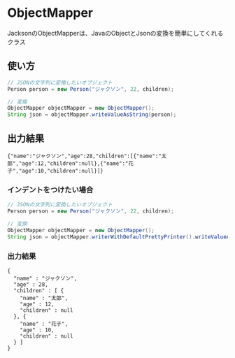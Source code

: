 # ObjectMapper
JacksonのObjectMapperは、JavaのObjectとJsonの変換を簡単にしてくれるクラス

## 使い方
~~~java
// JSONの文字列に変換したいオブジェクト
Person person = new Person("ジャクソン", 22, children);

// 変換
ObjectMapper objectMapper = new ObjectMapper();
String json = objectMapper.writeValueAsString(person);
~~~

## 出力結果
~~~
{"name":"ジャクソン","age":28,"children":[{"name":"太郎","age":12,"children":null},{"name":"花子","age":10,"children":null}]}
~~~

### インデントをつけたい場合
~~~java
// JSONの文字列に変換したいオブジェクト
Person person = new Person("ジャクソン", 22, children);

// 変換
ObjectMapper objectMapper = new ObjectMapper();
String json = objectMapper.writerWithDefaultPrettyPrinter().writeValueAsString(person);
~~~

### 出力結果
~~~
{
  "name" : "ジャクソン",
  "age" : 28,
  "children" : [ {
    "name" : "太郎",
    "age" : 12,
    "children" : null
  }, {
    "name" : "花子",
    "age" : 10,
    "children" : null
  } ]
}
~~~
